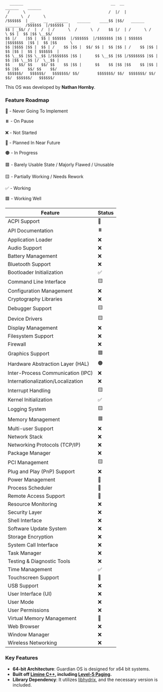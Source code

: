 ```
  ______                                       __  __                       ______    ______  
 /      \                                     /  |/  |                     /      \  /      \ 
/$$$$$$  | __    __   ______    ______    ____$$ |$$/   ______   _______  /$$$$$$  |/$$$$$$  |
$$ | _$$/ /  |  /  | /      \  /      \  /    $$ |/  | /      \ /       \ $$ |  $$ |$$ \__$$/ 
$$ |/    |$$ |  $$ | $$$$$$  |/$$$$$$  |/$$$$$$$ |$$ | $$$$$$  |$$$$$$$  |$$ |  $$ |$$      \ 
$$ |$$$$ |$$ |  $$ | /    $$ |$$ |  $$/ $$ |  $$ |$$ | /    $$ |$$ |  $$ |$$ |  $$ | $$$$$$  |
$$ \__$$ |$$ \__$$ |/$$$$$$$ |$$ |      $$ \__$$ |$$ |/$$$$$$$ |$$ |  $$ |$$ \__$$ |/  \__$$ |
$$    $$/ $$    $$/ $$    $$ |$$ |      $$    $$ |$$ |$$    $$ |$$ |  $$ |$$    $$/ $$    $$/ 
 $$$$$$/   $$$$$$/   $$$$$$$/ $$/        $$$$$$$/ $$/  $$$$$$$/ $$/   $$/  $$$$$$/   $$$$$$/

```

This OS was developed by **Nathan Hornby**.

### Feature Roadmap

🚫 - Never Going To Implement

⏸️ - On Pause

❌ - Not Started

🔵 - Planned In Near Future

🟠 - In Progress

🟥 - Barely Usable State / Majorly Flawed / Unusable

🟨 - Partially Working / Needs Rework

✅ - Working

🟪 - Working Well

| Feature                               | Status |
| ------------------------------------- | ------- |
| ACPI Support                          | 🔵      |
| API Documentation                     | ⏸️      |
| Application Loader                    | ❌      |
| Audio Support                         | ❌      |
| Battery Management                    | ❌      |
| Bluetooth Support                     | ❌      |
| Bootloader Initialization             | ✅      |
| Command Line Interface                | 🟨      |
| Configuration Management              | ❌      |
| Cryptography Libraries                | ❌      |
| Debugger Support                      | 🟨      |
| Device Drivers                        | 🟨      |
| Display Management                    | ❌      |
| Filesystem Support                    | ❌      |
| Firewall                              | ❌      |
| Graphics Support                      | 🟪      |
| Hardware Abstraction Layer (HAL)      | 🟠      |
| Inter-Process Communication (IPC)     | ❌      |
| Internationalization/Localization     | ❌      |
| Interrupt Handling                    | 🟨      |
| Kernel Initialization                 | ✅      |
| Logging System                        | 🟨      |
| Memory Management                     | 🟥      |
| Multi-user Support                    | ❌      |
| Network Stack                         | ❌      |
| Networking Protocols (TCP/IP)         | ❌      |
| Package Manager                       | ❌      |
| PCI Management                        | 🟨      |
| Plug and Play (PnP) Support           | ❌      |
| Power Management                      | 🔵      |
| Process Scheduler                     | 🔵      |
| Remote Access Support                 | 🚫      |
| Resource Monitoring                   | ❌      |
| Security Layer                        | ❌      |
| Shell Interface                       | ❌      |
| Software Update System                | ❌      |
| Storage Encryption                    | ❌      |
| System Call Interface                 | ❌      |
| Task Manager                          | ❌      |
| Testing & Diagnostic Tools            | ❌      |
| Time Management                       | ✅      |
| Touchscreen Support                   | 🚫      |
| USB Support                           | ❌      |
| User Interface (UI)                   | ❌      |
| User Mode                             | ❌      |
| User Permissions                      | ❌      |
| Virtual Memory Management             | 🔵      |
| Web Browser                           | ❌      |
| Window Manager                        | ❌      |
| Wireless Networking                   | ❌      |



### Key Features
- **64-bit Architecture**: Guardian OS is designed for x64 bit systems.
- **Built off [Limine C++](https://github.com/limine-bootloader/limine-cpp-template), including [Level-5 Paging](https://en.wikipedia.org/wiki/Intel_5-level_paging).**
- **Library Dependency**: It utilizes [libhydrix](https://github.com/AzureianGH/libhydrix), and the necessary version is included.
